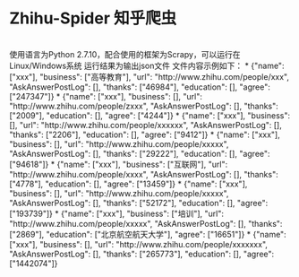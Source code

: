 # Zhihu-Spider 知乎爬虫
<br>
使用语言为Python 2.7.10，配合使用的框架为Scrapy，可以运行在Linux/Windows系统
运行结果为输出json文件
文件内容示例如下：
* {"name": ["xxx"], "business": ["高等教育"], "url": "http://www.zhihu.com/people/xxx", "AskAnswerPostLog": [], "thanks": ["46984"], "education": [], "agree": ["247347"]}
* {"name": ["xxx"], "business": [], "url": "http://www.zhihu.com/people/zxxx", "AskAnswerPostLog": [], "thanks": ["2009"], "education": [], "agree": ["4244"]}
* {"name": ["xxx"], "business": [], "url": "http://www.zhihu.com/people/xxxxxx", "AskAnswerPostLog": [], "thanks": ["2206"], "education": [], "agree": ["9412"]}
* {"name": ["xxx"], "business": [], "url": "http://www.zhihu.com/people/xxxxx", "AskAnswerPostLog": [], "thanks": ["29222"], "education": [], "agree": ["94618"]}
* {"name": ["xxx"], "business": ["互联网"], "url": "http://www.zhihu.com/people/xxxx", "AskAnswerPostLog": [], "thanks": ["4778"], "education": [], "agree": ["13459"]}
* {"name": ["xxx"], "business": [], "url": "http://www.zhihu.com/people/xxxxx", "AskAnswerPostLog": [], "thanks": ["52172"], "education": [], "agree": ["193739"]}
* {"name": ["xxx"], "business": ["培训"], "url": "http://www.zhihu.com/people/xxxxx", "AskAnswerPostLog": [], "thanks": ["2869"], "education": ["北京航空航天大学"], "agree": ["16651"]}
* {"name": ["xxx"], "business": [], "url": "http://www.zhihu.com/people/xxxxxxx", "AskAnswerPostLog": [], "thanks": ["265773"], "education": [], "agree": ["1442074"]}
</br>
